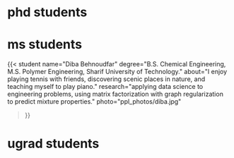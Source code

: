 # phd students


# ms students
{{< student 
    name="Diba Behnoudfar" 
    degree="B.S. Chemical Engineering, M.S. Polymer Engineering, Sharif University of Technology." 
    about="I enjoy playing tennis with friends, discovering scenic places in nature, and teaching myself to play piano." 
    research="applying data science to engineering problems, using matrix factorization with graph regularization to predict mixture properties." 
    photo="ppl_photos/diba.jpg"
>}}

# ugrad students

